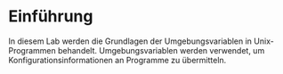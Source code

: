 # Einführung

In diesem Lab werden die Grundlagen der Umgebungsvariablen in Unix-Programmen behandelt. Umgebungsvariablen werden verwendet, um Konfigurationsinformationen an Programme zu übermitteln.
